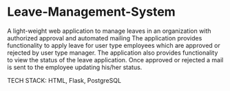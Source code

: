 # Leave-Management-System
 A light-weight web application to manage leaves in an organization with authorized approval and automated mailing
The application provides functionality to apply leave for user type employees which are approved or rejected by user type manager. The application also provides functionality
to view the status of the leave application. Once approved or rejected a mail is sent to the employee updating his/her status.

TECH STACK: HTML, Flask, PostgreSQL
